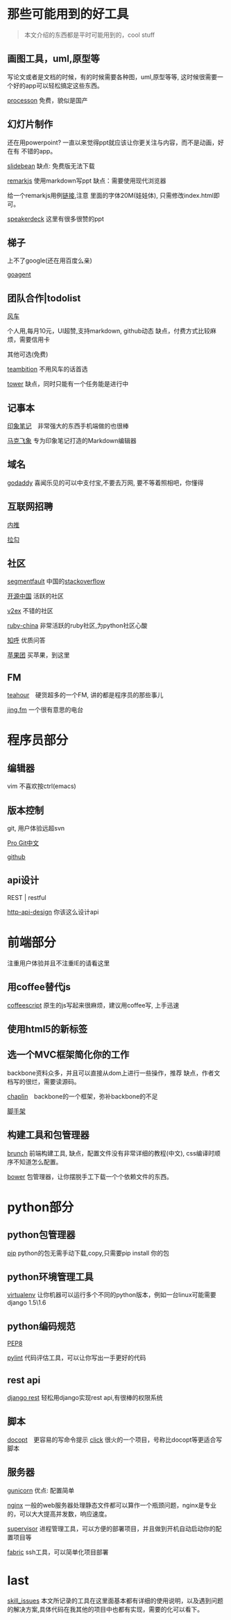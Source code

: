 那些可能用到的好工具
===

> 本文介绍的东西都是平时可能用到的，cool stuff

画图工具，uml,原型等
---
写论文或者是文档的时候，有的时候需要各种图，uml,原型等等,
这时候很需要一个好的app可以轻松搞定这些东西。

[processon](http://www.processon.com/diagrams) 免费，貌似是国产

幻灯片制作
---
还在用powerpoint?
一直以来觉得ppt就应该让你更关注与内容，而不是动画，好在有
不错的app。

[slidebean](https://slidebean.com/) 缺点: 免费版无法下载

[remarkjs](http://remarkjs.com/) 使用markdown写ppt 缺点：需要使用现代浏览器

给一个remarkjs用例[链接](https://github.com/duoduo369/techdict_paper),注意
里面的字体20M(娃娃体), 只需修改index.html即可。

[speakerdeck](https://speakerdeck.com/) 这里有很多很赞的ppt


梯子
---

上不了google(还在用百度么亲)

[goagent](https://github.com/goagent/goagent)


团队合作|todolist
---

[风车](https://fengcheco.com/)

  个人用,每月10元，UI超赞,支持markdown, github动态
  缺点，付费方式比较麻烦，需要信用卡

其他可选(免费)

[teambition](https://www.teambition.com/) 不用风车的话首选

[tower](www.tower.im) 缺点，同时只能有一个任务能是进行中


记事本
---

[印象笔记](http://www.yinxiang.com/)　非常强大的东西手机端做的也很棒

[马克飞象](http://maxiang.info/) 专为印象笔记打造的Markdown编辑器


域名
---
[godaddy](http://www.godaddy.com/) 喜闻乐见的可以中支付宝,不要去万网, 要不等着照相吧，你懂得

互联网招聘
---
[内推](http://www.neitui.me/)

[拉勾](http://www.lagou.com/)

社区
---
[segmentfault](http://segmentfault.com/) 中国的[stackoverflow](http://stackoverflow.com/)

[开源中国](http://www.oschina.net/) 活跃的社区

[v2ex](http://www.v2ex.com/) 不错的社区

[ruby-china](https://ruby-china.org/) 非常活跃的ruby社区,为python社区心酸

[知呼](http://www.zhihu.com/) 优质问答

[苹果团](http://www.appletuan.com/) 买苹果，到这里

FM
---
[teahour](http://teahour.fm/)　硬货超多的一个FM, 讲的都是程序员的那些事儿

[jing.fm](http://jing.fm/) 一个很有意思的电台


程序员部分
===

编辑器
---
vim 不喜欢按ctrl(emacs)

版本控制
---
git, 用户体验远超svn

[Pro Git中文](http://git.oschina.net/progit/)

[github](https://github.com/)

api设计
---
REST | restful

[http-api-design](https://github.com/interagent/http-api-design) 你该这么设计api

前端部分
===
注重用户体验并且不注重IE的请看这里

用coffee替代js
---

[coffeescript](http://coffeescript.org/) 原生的js写起来很麻烦，建议用coffee写, 上手迅速

使用html5的新标签
---

选一个MVC框架简化你的工作
---
backbone资料众多，并且可以直接从dom上进行一些操作，推荐
缺点，作者文档写的很烂，需要读源码。

[chaplin](http://chaplinjs.org/)　backbone的一个框架，弥补backbone的不足

[脚手架](https://github.com/duoduo369/chaplin_boilerplate)

构建工具和包管理器
---

[brunch](http://brunch.io/) 前端构建工具, 缺点，配置文件没有非常详细的教程(中文), css编译时顺序不知道怎么配置。

[bower](http://bower.io/) 包管理器，让你摆脱手工下载一个个依赖文件的东西。

python部分
===

python包管理器
---
[pip](https://pypi.python.org/pypi/pip/) python的包无需手动下载,copy,只需要pip install 你的包

python环境管理工具
---
[virtualenv](https://virtualenv.pypa.io/en/latest/) 让你机器可以运行多个不同的python版本，例如一台linux可能需要django 1.5\1.6

python编码规范
---
[PEP8](http://legacy.python.org/dev/peps/pep-0008/)

[pylint](https://pypi.python.org/pypi/pylint) 代码评估工具，可以让你写出一手更好的代码

rest api
---
[django rest](http://www.django-rest-framework.org/) 轻松用django实现rest api,有很棒的权限系统

脚本
---
[docopt](https://github.com/docopt/docopt)　更容易的写命令提示
[click](https://github.com/mitsuhiko/click) 很火的一个项目，号称比docopt等更适合写脚本

服务器
---
[gunicorn](http://gunicorn.org/) 优点: 配置简单

[nginx](http://nginx.org/) 一般的web服务器处理静态文件都可以算作一个瓶颈问题，nginx是专业的，可以大大提高并发数，响应速度。

[supervisor](https://github.com/Supervisor/supervisor) 进程管理工具，可以方便的部署项目，并且做到开机自动启动你的配置项目等

[fabric](http://www.fabfile.org/) ssh工具，可以简单化项目部署


last
===
[skill_issues](https://github.com/duoduo369/skill_issues) 本文所记录的工具在这里面基本都有详细的使用说明，以及遇到问题的解决方案,具体代码在我其他的项目中也都有实现，需要的化可以看下。
